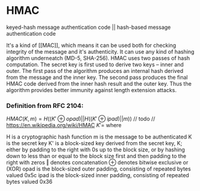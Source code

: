 # HMAC

keyed-hash message authentication code || hash-based message authentication code

It's a kind of [[MAC]], which means it can be used both for checking integrity of the message and it's authenticity. It can use any kind of hashing algorithm underneatch (MD-5, SHA-256). HMAC uses two passes of hash computation. The secret key is first used to derive two keys – inner and outer. The first pass of the algorithm produces an internal hash derived from the message and the inner key. The second pass produces the final HMAC code derived from the inner hash result and the outer key. Thus the algorithm provides better immunity against length extension attacks.

### Definition from RFC 2104:

$HMAC(K,m) = H((K'{\oplus}opad)||H((K'{\oplus}ipad)||m))$
// todo
// https://en.wikipedia.org/wiki/HMAC
$K' =$
where

H is a cryptographic hash function
m is the message to be authenticated
K is the secret key
K' is a block-sized key derived from the secret key, K; either by padding to the right with 0s up to the block size, or by hashing down to less than or equal to the block size first and then padding to the right with zeros
‖ denotes concatenation
⊕ denotes bitwise exclusive or (XOR)
opad is the block-sized outer padding, consisting of repeated bytes valued 0x5c
ipad is the block-sized inner padding, consisting of repeated bytes valued 0x36